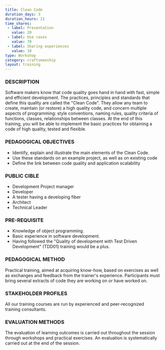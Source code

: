 ```yaml
---
title: Clean Code
duration_days: 3
duration_hours: 21
time_shares:
 - label: Presentation
   value: 20
 - label: Use cases
   value: 70
 - label: Sharing experiences
   value: 10
type: Workshop
category: craftsmanship
layout: training
---
```

### DESCRIPTION
Software makers know that code quality goes hand in hand with fast, simple and efficient development. The practices, principles and standards that define this quality are called the "Clean Code". They allow any team to create, maintain (or restore) a high quality code, and concern multiple aspects of programming: style conventions, naming rules, quality criteria of functions, classes, relationships between classes. At the end of this training, you will be able to implement the basic practices for obtaining a code of high quality, tested and flexible.

### PEDAGOGICAL OBJECTIVES
* Identify, explain and illustrate the main elements of the Clean Code.
* Use these standards on an example project, as well as on existing code
* Define the link between code quality and application scalability

### PUBLIC CIBLE
* Development Project manager
* Developer
* A tester having a developing fiber
* Architect
* Technical Leader

### PRE-REQUISITE
* Knowledge of object programming.
* Basic experience in software development.
* Having followed the "Quality of development with Test Driven Development" (TDD01) training would be a plus.

### PEDAGOGICAL METHOD
Practical training, aimed at acquiring know-how, based on exercises as well as exchanges and feedback from the trainer's experience. 
Participants must bring several extracts of code they are working on or have worked on.

### STAKEHOLDER PROFILES
All our training courses are run by experienced and peer-recognized training consultants.

### EVALUATION METHODS
The evaluation of learning outcomes is carried out throughout the session through workshops and practical exercises. An evaluation is systematically carried out at the end of the session.
